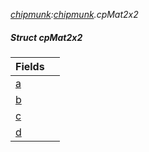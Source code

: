 _[chipmunk](../../modules/chipmunk/chipmunk-module.md):[chipmunk](../../modules/chipmunk/chipmunk-module.md).cpMat2x2_
##### Struct cpMat2x2

| Fields | |
|:---|:---|
| [a](chipmunk-cpmat2x2-a.md) |  |
| [b](chipmunk-cpmat2x2-b.md) |  |
| [c](chipmunk-cpmat2x2-c.md) |  |
| [d](chipmunk-cpmat2x2-d.md) |  |
